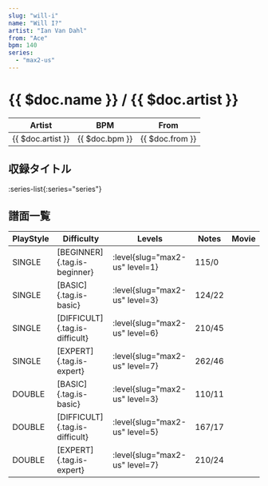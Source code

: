 ```yaml
---
slug: "will-i"
name: "Will I?"
artist: "Ian Van Dahl"
from: "Ace"
bpm: 140
series:
  - "max2-us"
---
```


# {{ $doc.name }} / {{ $doc.artist }}

|Artist|BPM|From|
|------|---|----|
|{{ $doc.artist }}|{{ $doc.bpm }}|{{ $doc.from }}|

## 収録タイトル

:series-list{:series="series"}

## 譜面一覧

|PlayStyle|Difficulty|Levels|Notes|Movie|
|---------|----------|------|-----|-----|
|SINGLE|[BEGINNER]{.tag.is-beginner}|<div class="field is-grouped is-grouped-multiline"> :level{slug="max2-us" level=1}</div>|115/0||
|SINGLE|[BASIC]{.tag.is-basic}|<div class="field is-grouped is-grouped-multiline"> :level{slug="max2-us" level=3}</div>|124/22||
|SINGLE|[DIFFICULT]{.tag.is-difficult}|<div class="field is-grouped is-grouped-multiline"> :level{slug="max2-us" level=6}</div>|210/45||
|SINGLE|[EXPERT]{.tag.is-expert}|<div class="field is-grouped is-grouped-multiline"> :level{slug="max2-us" level=7}</div>|262/46||
|DOUBLE|[BASIC]{.tag.is-basic}|<div class="field is-grouped is-grouped-multiline"> :level{slug="max2-us" level=3}</div>|110/11||
|DOUBLE|[DIFFICULT]{.tag.is-difficult}|<div class="field is-grouped is-grouped-multiline"> :level{slug="max2-us" level=5}</div>|167/17||
|DOUBLE|[EXPERT]{.tag.is-expert}|<div class="field is-grouped is-grouped-multiline"> :level{slug="max2-us" level=7}</div>|210/24||
